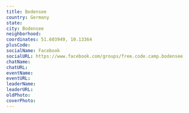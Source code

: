 ```yaml
---
title: Bodensee
country: Germany
state: 
city: Bodensee
neighborhood: 
coordinates: 51.603949, 10.13364
plusCode:
socialName: Facebook
socialURL: https://www.facebook.com/groups/free.code.camp.bodensee
chatName:
chatURL:
eventName:
eventURL:
leaderName:
leaderURL:
oldPhoto: 
coverPhoto:
---
```

